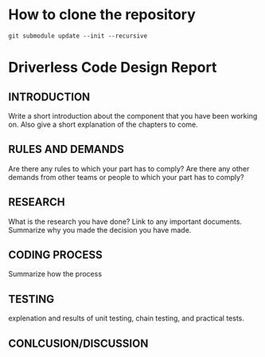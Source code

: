 # How to clone the repository
```
git submodule update --init --recursive
``` 

# Driverless Code Design Report

## INTRODUCTION
Write a short introduction about the component that you have been working on. Also give a short explanation of the chapters to come.


## RULES AND DEMANDS
Are there any rules to which your part has to comply? Are there any other demands from other teams or people to which your part has to comply?

## RESEARCH
What is the research you have done? Link to any important documents. Summarize why you made the decision you have made. 

## CODING PROCESS
Summarize how the process 

## TESTING
explenation and results of unit testing, chain testing, and practical tests. 

## CONLCUSION/DISCUSSION
